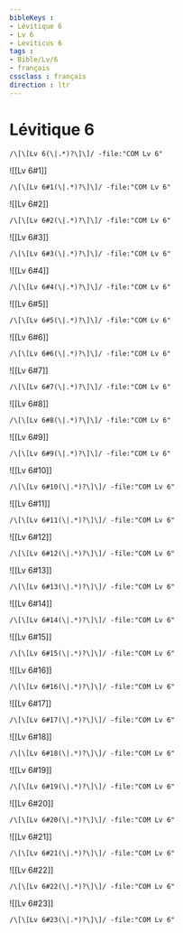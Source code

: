 ```yaml
---
bibleKeys : 
- Lévitique 6
- Lv 6
- Leviticus 6
tags : 
- Bible/Lv/6
- français
cssclass : français
direction : ltr
---
```


# Lévitique 6

```query
/\[\[Lv 6(\|.*)?\]\]/ -file:"COM Lv 6"
```



![[Lv 6#1]]

```query
/\[\[Lv 6#1(\|.*)?\]\]/ -file:"COM Lv 6"
```

![[Lv 6#2]]

```query
/\[\[Lv 6#2(\|.*)?\]\]/ -file:"COM Lv 6"
```

![[Lv 6#3]]

```query
/\[\[Lv 6#3(\|.*)?\]\]/ -file:"COM Lv 6"
```

![[Lv 6#4]]

```query
/\[\[Lv 6#4(\|.*)?\]\]/ -file:"COM Lv 6"
```

![[Lv 6#5]]

```query
/\[\[Lv 6#5(\|.*)?\]\]/ -file:"COM Lv 6"
```

![[Lv 6#6]]

```query
/\[\[Lv 6#6(\|.*)?\]\]/ -file:"COM Lv 6"
```

![[Lv 6#7]]

```query
/\[\[Lv 6#7(\|.*)?\]\]/ -file:"COM Lv 6"
```

![[Lv 6#8]]

```query
/\[\[Lv 6#8(\|.*)?\]\]/ -file:"COM Lv 6"
```

![[Lv 6#9]]

```query
/\[\[Lv 6#9(\|.*)?\]\]/ -file:"COM Lv 6"
```

![[Lv 6#10]]

```query
/\[\[Lv 6#10(\|.*)?\]\]/ -file:"COM Lv 6"
```

![[Lv 6#11]]

```query
/\[\[Lv 6#11(\|.*)?\]\]/ -file:"COM Lv 6"
```

![[Lv 6#12]]

```query
/\[\[Lv 6#12(\|.*)?\]\]/ -file:"COM Lv 6"
```

![[Lv 6#13]]

```query
/\[\[Lv 6#13(\|.*)?\]\]/ -file:"COM Lv 6"
```

![[Lv 6#14]]

```query
/\[\[Lv 6#14(\|.*)?\]\]/ -file:"COM Lv 6"
```

![[Lv 6#15]]

```query
/\[\[Lv 6#15(\|.*)?\]\]/ -file:"COM Lv 6"
```

![[Lv 6#16]]

```query
/\[\[Lv 6#16(\|.*)?\]\]/ -file:"COM Lv 6"
```

![[Lv 6#17]]

```query
/\[\[Lv 6#17(\|.*)?\]\]/ -file:"COM Lv 6"
```

![[Lv 6#18]]

```query
/\[\[Lv 6#18(\|.*)?\]\]/ -file:"COM Lv 6"
```

![[Lv 6#19]]

```query
/\[\[Lv 6#19(\|.*)?\]\]/ -file:"COM Lv 6"
```

![[Lv 6#20]]

```query
/\[\[Lv 6#20(\|.*)?\]\]/ -file:"COM Lv 6"
```

![[Lv 6#21]]

```query
/\[\[Lv 6#21(\|.*)?\]\]/ -file:"COM Lv 6"
```

![[Lv 6#22]]

```query
/\[\[Lv 6#22(\|.*)?\]\]/ -file:"COM Lv 6"
```

![[Lv 6#23]]

```query
/\[\[Lv 6#23(\|.*)?\]\]/ -file:"COM Lv 6"
```

